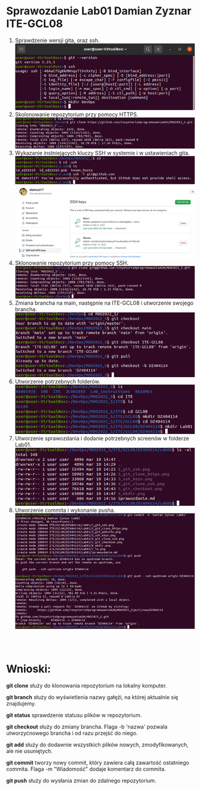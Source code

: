 # Sprawozdanie Lab01 Damian Zyznar ITE-GCL08

 1. Sprawdzenie wersji gita, oraz ssh.
![git_ssh_check](./1_git_ssh.png)
 2. Skolonowanie repozytorium przy pomocy HTTPS.
![git_clone_https](./2_git_clone_https.png)
 3. Wykazanie instniejących kluczy SSH w systemie i w ustawieniach gita.
![ssh_keys](./3_ssh_keys.png)
![git_wbesite](./3_git_website.png)
 4. Sklonowanie repozytorium przy pomocy SSH.
![ssh_keys](./4_git_clone_ssh.png)
 5. Zmiana brancha na main, następnie na ITE-GCL08 i utworzenie swojego brancha.
![git_checkout](./5_git_checkout.png)
 6. Utworzenie potrzebnych folderów.
![mkdir](./6_mkdir.png)
 7. Utworzenie sprawozdania i dodanie potrzebnych screenów w folderze Lab01.
![ls](./7_ls.png)
 8. Utworzenie commita i wykonanie pusha.
 ![git_push](./8_git_push.png)

<br/><br/>

# Wnioski:

<p><strong>git clone</strong> służy do klonowania repozytorium na lokalny komputer.</p>
<p><strong>git branch</strong> służy do wyświetlenia nazwy gałęźi, na której aktualnie się znajdujemy.</p>
<p><strong>git status</strong> sprawdzenie statusu plików w repozytorium.</p>
<p><strong>git checkout</strong> służy do zmiany brancha. Flaga -b 'nazwa' pozwala utworzyćnowego brancha i od razu przejść do niego.</p>
<p><strong>git add</strong> służy do dodawnie wszystkich plików nowych, zmodyfikowanych, ale nie usuniętych.</p>
<p><strong>git commit</strong> tworzy nowy commit, który zawiera całą zawartość ostatniego commita. Flaga -m "Wiadomość" dodaje komentarz do commita.</p>
<p><strong>git push</strong> służy do wysłania zmian do zdalnego repozytorium.</p>
